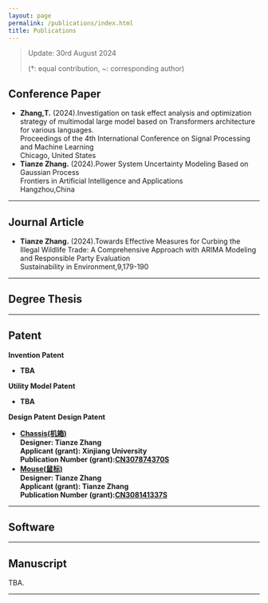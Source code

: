 ```yaml
---
layout: page
permalink: /publications/index.html
title: Publications
---
```


> Update: 30rd August 2024
>
> (†: equal contribution, ~: corresponding author)

## Conference Paper

- **Zhang,T.** (2024).Investigation on task effect analysis and optimization strategy of multimodal large model based on Transformers architecture for various languages.
  <br>Proceedings of the 4th International Conference on Signal Processing and Machine Learning<br>Chicago, United States<br>
- **Tianze Zhang.** (2024).Power System Uncertainty Modeling Based on Gaussian Process<br>Frontiers in Artificial Intelligence and Applications<br>
  Hangzhou,China

---

## Journal Article

- **Tianze Zhang.** (2024).Towards Effective Measures for Curbing the Illegal Wildlife Trade: A Comprehensive Approach with ARIMA Modeling and Responsible Party Evaluation
  <br> Sustainability in Environment,9,179-190

---

## Degree Thesis

---

## Patent

**Invention Patent**
- **TBA**

**Utility Model Patent**
- **TBA**

**Design Patent**
**Design Patent**
- **[Chassis(机箱)](https://zhangtianze.com/mypublications/CN202230804192.pdf)<br>**Designer: Tianze Zhang**<br>Applicant (grant): Xinjiang University**<br>**Publication Number (grant):[CN307874370S](https://zhangtianze.com/mypublications/CN202230804192.pdf)**<br>
- **[Mouse(鼠标)](https://zhangtianze.com/mypublications/CN202330191786.pdf)<br>**Designer: Tianze Zhang**<br>Applicant (grant): Tianze Zhang**<br>**Publication Number (grant):[CN308141337S](https://zhangtianze.com/mypublications/CN202330191786.pdf)**<br>

---

## Software

---

## Manuscript

TBA.
<br>

---
